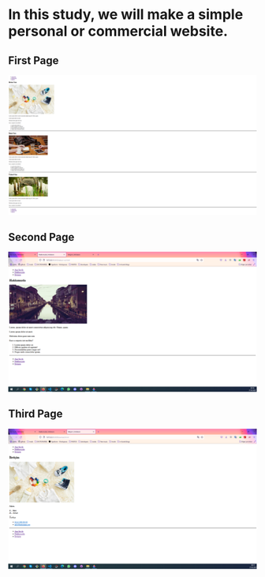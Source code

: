 # In this study, we will make a simple personal or commercial website.

## First Page 
![Artistann-First-Page](pictures/artisstann1.png)

## Second Page
![Artistann-Second-Page](pictures/arttistann2.png)

## Third Page
![Artistann-Third-Page](pictures/artistann3.png)
